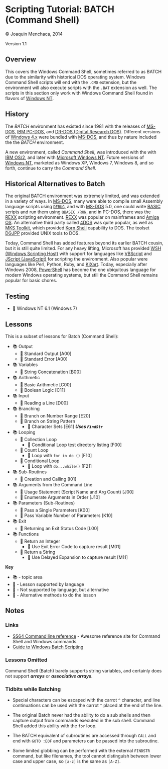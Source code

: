 # Scripting Tutorial: BATCH (Command Shell)

© Joaquin Menchaca, 2014

Version 1.1

## Overview

This covers the Windows Command Shell, sometimes referred to as BATCH due to the similarity with historical DOS operating system.  Windows Command Shell scripts will end with the ```.CMD``` extension, but the environment will also execute scripts with the ```.BAT``` extension as well.  The scripts in this section only work with Windows Command Shell found in flavors of [Windows NT](http://en.wikipedia.org/wiki/Windows_NT).

## History

The *BATCH* environment has existed since 1981 with the releases of [MS-DOS](http://en.wikipedia.org/wiki/MS-DOS), [IBM PC-DOS](http://en.wikipedia.org/wiki/IBM_PC_DOS), and [DR-DOS (Digital Research DOS)](http://en.wikipedia.org/wiki/DR-DOS). Different versions of [Windows 4.x](http://en.wikipedia.org/wiki/Windows_9x) were bundled with [MS-DOS](http://en.wikipedia.org/wiki/MS-DOS), and thus by nature included the the *BATCH* environment.

A new environment, called *Command Shell*, was introduced with the with [IBM OS/2](http://en.wikipedia.org/wiki/OS/2), and later with [Microsoft Windows NT](http://en.wikipedia.org/wiki/Windows_NT).  Future versions of [Windows NT](http://en.wikipedia.org/wiki/Windows_NT), marketed as Windows XP, Windows 7, Windows 8, and so forth, continue to carry the *Command Shell*.

## Historical Alternatives to Batch

The original BATCH environment was extremely limited, and was extended in a variety of ways.  In [MS-DOS](http://en.wikipedia.org/wiki/MS-DOS), many were able to compile small Assembly language scripts using [`DEBUG`](http://en.wikipedia.org/wiki/Debug_%28command%29), and with [MS-DOS](http://en.wikipedia.org/wiki/MS-DOS) 5.0, one could write [BASIC](http://en.wikipedia.org/wiki/QBasic) scripts and run them using  `QBASIC /RUN`, and in PC-DOS, there was the [REXX](http://en.wikipedia.org/wiki/Rexx) scripting environment.  [REXX](http://en.wikipedia.org/wiki/Rexx) was popular on mainframes and [Amiga OS](http://en.wikipedia.org/wiki/AmigaOS).  An alternative third party called [4DOS](http://en.wikipedia.org/wiki/4DOS) was quite popular, as well as [MKS Toolkit](http://en.wikipedia.org/wiki/MKS_Toolkit), which provided [Korn Shell](http://en.wikipedia.org/wiki/Korn_shell) capability to DOS. The toolset [DGJPP](http://www.delorie.com/djgpp/) provided UNIX tools to DOS.  

Today, Command Shell has added features beyond its earlier BATCH cousin, but it is still quite limited.  For any heavy lifting, Microsoft has provided [WSH (Windows Scripting Host)](http://en.wikipedia.org/wiki/Windows_Script_Host) with support for languages like [VBScript](http://en.wikipedia.org/wiki/VBScript) and [JScript (JavaScript)](http://en.wikipedia.org/wiki/JScript) for scripting the environment.  Also popular were languages like Perl, Python, Ruby, and [KiXart](http://www.kixtart.org/).  Today, especially after Windows 2008, [PowerShell](http://en.wikipedia.org/wiki/Windows_PowerShell) has become the one ubiquitous language for modern Windows operating systems, but still the Command Shell remains popular for basic chores.

## Testing

* :dvd: Windows NT 6.1 (Windows 7)

## Lessons

This is a subset of lessons for Batch (Command Shell):

* :books: Output
  * :green_book: Standard Output [A00]
  * :green_book: Standard Error [A00]
* :books: Variables
  * :green_book: String Concatenation [B00]
* :books: Arithmetic
  * :green_book: Basic Arithmetic [C00]
  * :closed_book: Boolean Logic [C11]
* :books: Input
  * :green_book: Reading a Line [D00]
* :books: Branching
  * :green_book: Branch on Number Range [E20]
  * :closed_book: Branch on String Pattern
    * :page_facing_up: Character Sets [E61] ***Uses `FindStr`***
* :books: Looping
  * :green_book: Collection Loop
    * :page_facing_up: Conditional Loop test directory listing [F00]
  * :green_book: Count Loop
      * :page_facing_up: Loop with `for in do ()` [F10]
  * :closed_book: Conditional Loop
      * :page_facing_up: Loop with `do...while()` [F21]
* :books: Sub-Routines
  * :closed_book: Creation and Calling [I01]
* :books: Arguments from the Command Line
  * :green_book: Usage Statement (Script Name and Arg Count) [J00]
  * :green_book: Enumerate Arguments in Order [J10]
* :books: Parameters (Sub-Routines)
  * :green_book: Pass a Single Parameters [K00]
  * :green_book: Pass Variable Number of Parameters [K10]
* :books: Exit
  * :green_book: Returning an Exit Status Code [L00]
* :books: Functions
  * :closed_book: Return an Integer
    * :page_facing_up: Use Exit Error Code to capture result [M01]
  * :closed_book: Return a String
    * :page_facing_up: Use Delayed Expansion to capture result [M11]

**Key**
* :books: - topic area
* :green_book: - Lesson supported by language
* :closed_book: - Not supported by language, but alternative
* :page_facing_up: - Alternative methods to do the lesson

## Notes

### Links

* [SS64 Command line reference](http://ss64.com/nt/) - Awesome reference site for Command Shell and Windows commands.
* [Guide to Windows Batch Scripting](http://steve-jansen.github.io/guides/windows-batch-scripting/)

### Lessons Omitted

Command Shell (Batch) barely supports string variables, and certainly does not support ***arrays*** or ***associative arrays***.  

### Tidbits while Batching

* Special characters can be escaped with the carrot `^` character, and line continuations can be used with the carrot `^` placed at the end of the line.

* The original Batch never had the ability to do a sub shells and then capture output from commands executed in the sub shell.  Command Shell added this ability with the `for` loop.

* The BATCH equivalent of subroutines are accessed through `CALL` and end with `GOTO :EOF` and parameters can be passed into the subroutine.

* Some limited globbing can be performed with the external `FINDSTR` command, but like filenames, the tool cannot distinguish between lower case and upper case, so `[a-z]` is the same as `[A-Z]`.
